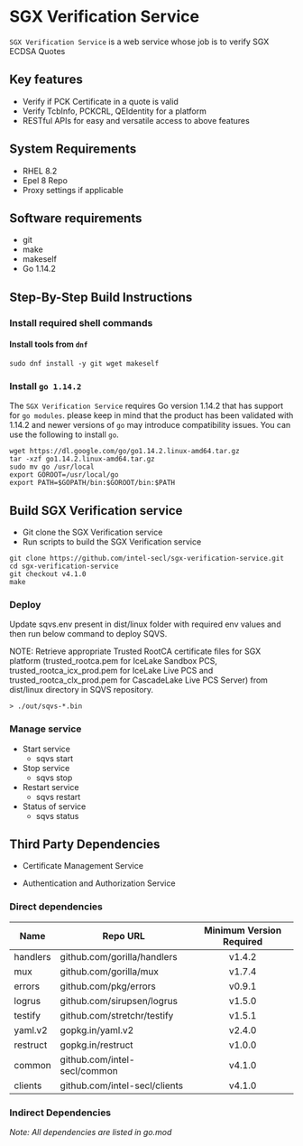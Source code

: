 # SGX Verification Service

`SGX Verification Service` is a web service whose job is to verify SGX ECDSA Quotes

## Key features

- Verify if PCK Certificate in a quote is valid
- Verify TcbInfo, PCKCRL, QEIdentity for a platform
- RESTful APIs for easy and versatile access to above features

## System Requirements

- RHEL 8.2
- Epel 8 Repo
- Proxy settings if applicable

## Software requirements

- git
- make
- makeself
- Go 1.14.2

## Step-By-Step Build Instructions

### Install required shell commands

#### Install tools from `dnf`

```shell
sudo dnf install -y git wget makeself
```

### Install `go 1.14.2`
The `SGX Verification Service` requires Go version 1.14.2 that has support for `go modules`. please keep in mind that the product has been validated with 1.14.2 and newer versions of `go` may introduce compatibility issues. You can use the following to install `go`.

```shell
wget https://dl.google.com/go/go1.14.2.linux-amd64.tar.gz
tar -xzf go1.14.2.linux-amd64.tar.gz
sudo mv go /usr/local
export GOROOT=/usr/local/go
export PATH=$GOPATH/bin:$GOROOT/bin:$PATH
```

## Build SGX Verification service

- Git clone the SGX Verification service
- Run scripts to build the SGX Verification service

```shell
git clone https://github.com/intel-secl/sgx-verification-service.git
cd sgx-verification-service
git checkout v4.1.0
make
```

### Deploy
Update sqvs.env present in dist/linux folder with required env values and then run below command to deploy SQVS.

NOTE: Retrieve appropriate Trusted RootCA certificate files for SGX platform (trusted_rootca.pem for IceLake Sandbox PCS, trusted_rootca_icx_prod.pem for IceLake Live PCS and trusted_rootca_clx_prod.pem for CascadeLake Live PCS Server) from dist/linux directory in SQVS repository.

```shell
> ./out/sqvs-*.bin
```

### Manage service

* Start service
    * sqvs start
* Stop service
    * sqvs stop
* Restart service
    * sqvs restart
* Status of service
    * sqvs status

## Third Party Dependencies

- Certificate Management Service

- Authentication and Authorization Service

### Direct dependencies

| Name        | Repo URL                     | Minimum Version Required           |
| ----------- | ---------------------------  | :--------------------------------: |
| handlers    | github.com/gorilla/handlers  | v1.4.2                             |
| mux         | github.com/gorilla/mux       | v1.7.4                             |
| errors      | github.com/pkg/errors        | v0.9.1                             |
| logrus      | github.com/sirupsen/logrus   | v1.5.0                             |
| testify     | github.com/stretchr/testify  | v1.5.1                             |
| yaml.v2     | gopkg.in/yaml.v2             | v2.4.0                             |
| restruct    | gopkg.in/restruct            | v1.0.0                             |
| common      | github.com/intel-secl/common | v4.1.0                             |
| clients     | github.com/intel-secl/clients| v4.1.0                             |

### Indirect Dependencies


*Note: All dependencies are listed in go.mod*
